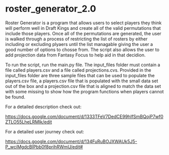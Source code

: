 # roster_generator_2.0

Roster Generator is a program that allows users to select players they think will perform well in Draft Kings and create all of the valid permutations that include those players.  Once all of the permutations are generated, the user is walked through a process of restricting the list of rosters by either including or excluding plyaers until the list managable giving the user a good number of options to chosse from.  The script also allows the user to add projection data from Fantasy Focus to help aid in that decidion.

To run the script, run the main.py file.  The input_files folder must contain a file called players.csv and a file called projections.cvs.  Provided in the input_files folder are three sample files that can be used to populate the players.csv file, a players.csv file that is populated with the small data set out of the box and a projection.csv file that is aligned to match the data set with some missing to show how the program functions when players cannot be found.

For a detailed description check out:

https://docs.google.com/document/d/1333TFeV7DedCE99hIfSmBQojP7wf0ZTLO55LheLRMIk/edit


For a detailed user journey check out:

https://docs.google.com/document/d/134FuRuBOJXWAUk5J5-P_wciMgdcBIPbb0f8prihRWmU/edit#
